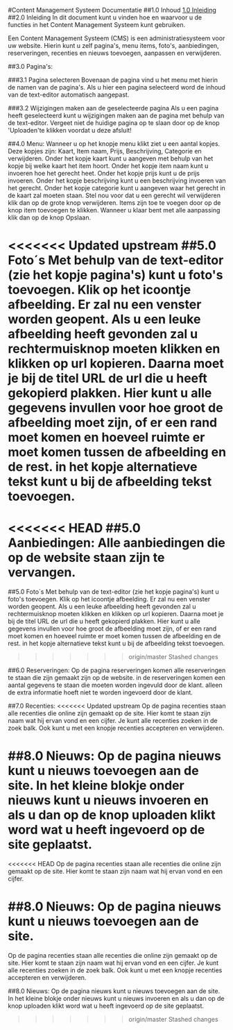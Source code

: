 #Content Management Systeem Documentatie
##1.0 Inhoud
[1.0 Inleiding](#2-0-Inleiding)
##2.0 Inleiding
In dit document kunt u vinden hoe en waarvoor u de functies in het Content Management Systeem kunt gebruiken.

Een Content Management Systeem (CMS) is een administratiesysteem voor uw website. Hierin kunt u zelf pagina's, menu items, foto's, aanbiedingen, reserveringen, recenties en nieuws toevoegen, aanpassen en verwijderen.

##3.0 Pagina's:

###3.1 Pagina selecteren
Bovenaan de pagina vind u het menu met hierin de namen van de pagina's. Als u hier een pagina selecteerd word de inhoud van de text-editor automatisch aangepast. 

###3.2 Wijzigingen maken aan de geselecteerde pagina
Als u een pagina heeft geselecteerd kunt u wijzigingen maken aan de pagina met behulp van de text-editor. Vergeet niet de huidige pagina op te slaan door op de knop 'Uploaden'te klikken voordat u deze afsluit!

##4.0 Menu:
Wanneer u op het knopje menu klikt ziet u een aantal kopjes. Deze kopjes zijn: Kaart, Item naam, Prijs, Beschrijving, Categorie en verwijderen. Onder het kopje kaart kunt u aangeven met behulp van het kopje bij welke kaart het item hoort. Onder het kopje item naam kunt u invoeren hoe het gerecht heet. Onder het kopje prijs kunt u de prijs invoeren. Onder het kopje beschrijving kunt u een beschrijving invoeren van het gerecht. Onder het kopje categorie kunt u aangeven waar het gerecht in de kaart zal moeten staan. Stel nou voor dat u een gerecht wil verwijderen klik dan op de grote knop verwijderen. Items zijn toe te voegen door op de knop item toevoegen te klikken. Wanneer u klaar bent met alle aanpassing klik dan op de knop Opslaan.

<<<<<<< Updated upstream
##5.0 Foto´s
Met behulp van de text-editor (zie het kopje pagina's) kunt u foto's toevoegen. Klik op het icoontje afbeelding. Er zal nu een venster worden geopent. Als u een leuke afbeelding heeft gevonden zal u rechtermuisknop moeten klikken en klikken op url kopieren. Daarna moet je bij de titel URL de url die u heeft gekopierd plakken. Hier kunt u alle gegevens invullen voor hoe groot de afbeelding moet zijn, of er een rand moet komen en hoeveel ruimte er moet komen tussen de afbeelding en de rest. in het kopje alternatieve tekst kunt u bij de afbeelding tekst toevoegen.
=======
<<<<<<< HEAD
##5.0 Aanbiedingen:
Alle aanbiedingen die op de website staan zijn te vervangen.
=======
##5.0 Foto´s
Met behulp van de text-editor (zie het kopje pagina's) kunt u foto's toevoegen. Klik op het icoontje afbeelding. Er zal nu een venster worden geopent. Als u een leuke afbeelding heeft gevonden zal u rechtermuisknop moeten klikken en klikken op url kopieren. Daarna moet je bij de titel URL de url die u heeft gekopierd plakken. Hier kunt u alle gegevens invullen voor hoe groot de afbeelding moet zijn, of er een rand moet komen en hoeveel ruimte er moet komen tussen de afbeelding en de rest. in het kopje alternatieve tekst kunt u bij de afbeelding tekst toevoegen.
>>>>>>> origin/master
>>>>>>> Stashed changes

##6.0  Reserveringen:
Op de pagina reserveringen komen alle reserveringen te staan die zijn gemaakt zijn op de website. in de reserveringen komen een aantal gegevens te staan die moeten worden ingevuld door de klant. alleen de extra informatie hoeft niet te worden ingevoerd door de klant.

##7.0 Recenties:
<<<<<<< Updated upstream
Op de pagina recenties staan alle recenties die online zijn gemaakt op de site. Hier komt te staan zijn naam wat hij ervan vond en een cijfer. Je kunt alle recenties zoeken in de zoek balk. Ook kunt u met een knopje recenties accepteren en verwijderen.

##8.0 Nieuws:
Op de pagina nieuws kunt u nieuws toevoegen aan de site. In het kleine blokje onder nieuws kunt u nieuws invoeren en als u dan op de knop uploaden klikt word wat u heeft ingevoerd op de site geplaatst.
=======
<<<<<<< HEAD
Op de pagina recenties staan alle recenties die online zijn gemaakt op de site. Hier komt te staan zijn naam wat hij ervan vond en een cijfer.

##8.0 Nieuws:
Op de pagina nieuws kunt u nieuws toevoegen aan de site.
=======
Op de pagina recenties staan alle recenties die online zijn gemaakt op de site. Hier komt te staan zijn naam wat hij ervan vond en een cijfer. Je kunt alle recenties zoeken in de zoek balk. Ook kunt u met een knopje recenties accepteren en verwijderen.

##8.0 Nieuws:
Op de pagina nieuws kunt u nieuws toevoegen aan de site. In het kleine blokje onder nieuws kunt u nieuws invoeren en als u dan op de knop uploaden klikt word wat u heeft ingevoerd op de site geplaatst.
>>>>>>> origin/master
>>>>>>> Stashed changes
